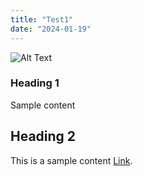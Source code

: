 ```yaml
---
title: "Test1"
date: "2024-01-19"
---
```


![Alt Text](/favicon.ico)

### Heading 1

Sample content

## Heading 2

This is a sample content [Link](https://www.google.com).
